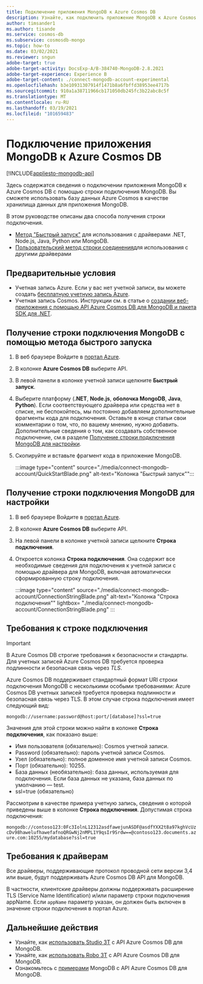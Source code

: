 ```yaml
---
title: Подключение приложения MongoDB к Azure Cosmos DB
description: Узнайте, как подключить приложение MongoDB к Azure Cosmos DB путем получения строки подключения из портал Azure
author: timsander1
ms.author: tisande
ms.service: cosmos-db
ms.subservice: cosmosdb-mongo
ms.topic: how-to
ms.date: 03/02/2021
ms.reviewer: sngun
adobe-target: true
adobe-target-activity: DocsExp-A/B-384740-MongoDB-2.8.2021
adobe-target-experience: Experience B
adobe-target-content: ./connect-mongodb-account-experimental
ms.openlocfilehash: b3e10931307914f1471b8a6fbffd38953ee4717b
ms.sourcegitcommit: 910a1a38711966cb171050db245fc3b22abc8c5f
ms.translationtype: MT
ms.contentlocale: ru-RU
ms.lasthandoff: 03/19/2021
ms.locfileid: "101659483"
---
```

# <a name="connect-a-mongodb-application-to-azure-cosmos-db"></a>Подключение приложения MongoDB к Azure Cosmos DB
[!INCLUDE[appliesto-mongodb-api](includes/appliesto-mongodb-api.md)]

Здесь содержатся сведения о подключении приложения MongoDB к Azure Cosmos DB с помощью строки подключения MongoDB. Вы сможете использовать базу данных Azure Cosmos в качестве хранилища данных для приложения MongoDB.

В этом руководстве описаны два способа получения строки подключения.

- [Метод "Быстрый запуск"](#get-the-mongodb-connection-string-by-using-the-quick-start) для использования с драйверами .NET, Node.js, Java, Python или MongoDB.
- [Пользовательский метод строки соединения](#get-the-mongodb-connection-string-to-customize)для использования с другими драйверами

## <a name="prerequisites"></a>Предварительные условия

- Учетная запись Azure. Если у вас нет учетной записи, вы можете создать [бесплатную учетную запись Azure](https://azure.microsoft.com/free/).
- Учетная запись Cosmos. Инструкции см. в статье о [создании веб-приложения с помощью API Azure Cosmos DB для MongoDB и пакета SDK для .NET](create-mongodb-dotnet.md).

## <a name="get-the-mongodb-connection-string-by-using-the-quick-start"></a>Получение строки подключения MongoDB с помощью метода быстрого запуска

1. В веб браузере Войдите в [портал Azure](https://portal.azure.com).
2. В колонке **Azure Cosmos DB** выберите API.
3. В левой панели в колонке учетной записи щелкните **Быстрый запуск**.
4. Выберите платформу (**.NET**, **Node.js**, **оболочка MongoDB**, **Java**, **Python**). Если соответствующего драйвера или средства нет в списке, не беспокойтесь, мы постоянно добавляем дополнительные фрагменты кода для подключения. Оставьте в конце статьи свои комментарии о том, что, по вашему мнению, нужно добавить. Дополнительные сведения о том, как создавать собственное подключение, см.в разделе [Получение строки подключения MongoDB для настройки](#get-the-mongodb-connection-string-to-customize).
5. Скопируйте и вставьте фрагмент кода в приложение MongoDB.

    :::image type="content" source="./media/connect-mongodb-account/QuickStartBlade.png" alt-text="Колонка &quot;Быстрый запуск&quot;":::

## <a name="get-the-mongodb-connection-string-to-customize"></a> Получение строки подключения MongoDB для настройки

1. В веб браузере Войдите в [портал Azure](https://portal.azure.com).
2. В колонке **Azure Cosmos DB** выберите API.
3. На левой панели в колонке учетной записи щелкните **Строка подключения**.
4. Откроется колонка **Строка подключения**. Она содержит все необходимые сведения для подключения к учетной записи с помощью драйвера для MongoDB, включая автоматически сформированную строку подключения.

   :::image type="content" source="./media/connect-mongodb-account/ConnectionStringBlade.png" alt-text="Колонка &quot;Строка подключения&quot;" lightbox= "./media/connect-mongodb-account/ConnectionStringBlade.png" :::

## <a name="connection-string-requirements"></a>Требования к строке подключения

> [!Important]
> В Azure Cosmos DB строгие требования к безопасности и стандарты. Для учетных записей Azure Cosmos DB требуется проверка подлинности и безопасная связь через *TLS*.

Azure Cosmos DB поддерживает стандартный формат URI строки подключения MongoDB с несколькими особыми требованиями: Azure Cosmos DB учетных записей требуется проверка подлинности и безопасная связь через TLS. В этом случае строка подключения имеет следующий вид:

`mongodb://username:password@host:port/[database]?ssl=true`

Значения для этой строки можно найти в колонке **Строка подключения**, как показано выше:

* Имя пользователя (обязательно): Cosmos учетной записи.
* Password (обязательно): пароль учетной записи Cosmos.
* Узел (обязательно): полное доменное имя учетной записи Cosmos.
* Порт (обязательно): 10255.
* База данных (необязательно): база данных, используемая для подключения. Если база данных не указана, база данных по умолчанию — test.
* ssl=true (обязательно)

Рассмотрим в качестве примера учетную запись, сведения о которой приведены выше в колонке **Строка подключения**. Допустимая строка подключения:

`mongodb://contoso123:0Fc3IolnL12312asdfawejunASDF@asdfYXX2t8a97kghVcUzcDv98hawelufhawefafnoQRGwNj2nMPL1Y9qsIr9Srdw==@contoso123.documents.azure.com:10255/mydatabase?ssl=true`

## <a name="driver-requirements"></a>Требования к драйверам

Все драйверы, поддерживающие протокол проводной сети версии 3,4 или выше, будут поддерживать Azure Cosmos DB API для MongoDB.

В частности, клиентские драйверы должны поддерживать расширение TLS (Service Name Identification) и/или параметр строки подключения appName. Если `appName` параметр указан, он должен быть включен в значение строки подключения в портал Azure.

## <a name="next-steps"></a>Дальнейшие действия

- Узнайте, как [использовать Studio 3T](mongodb-mongochef.md) с API Azure Cosmos DB для MongoDB.
- Узнайте, как [использовать Robo 3T](mongodb-robomongo.md) с API Azure Cosmos DB для MongoDB.
- Ознакомьтесь с [примерами](mongodb-samples.md) MongoDB с API Azure Cosmos DB для MongoDB.
